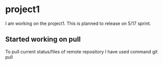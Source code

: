 # project1
I am working on the project1. This is planned to release on 5/17 sprint.

## Started working on pull

To pull current status/files of remote repository I have used command 
git pull <link>
